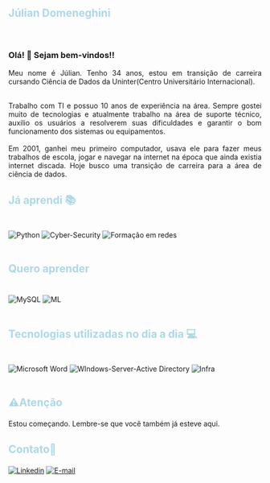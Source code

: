 ## <p style="color: #add8e6;"><strong>Júlian Domeneghini</strong></p>
<br>

### Olá! 👋 Sejam bem-vindos!!

<div align="justify">
Meu nome é Júlian. Tenho 34 anos, estou em transição de carreira cursando Ciência de Dados da Uninter(Centro Universitário Internacional).<br>
<br>

Trabalho com TI e possuo 10 anos de experiência na área. Sempre gostei muito de tecnologias e atualmente trabalho na área de suporte técnico, auxilio os usuários a resolverem suas dificuldades e garantir o bom funcionamento dos sistemas ou equipamentos. <br>
<br>
Em 2001, ganhei meu primeiro computador, usava ele para fazer meus trabalhos de escola, jogar e navegar na internet na época que ainda existia internet discada. 
Hoje busco uma transição de carreira para a área de ciência de dados. 

</div>

## <p style="color: #add8e6;"><strong>Já aprendi 📚</strong></p>

<div style="display: inline_block"><br/>
<img align="center" alt="Python" src="https://img.shields.io/badge/Python-3776AB?style=for-the-badge&logo=python&logoColor=white"/>
<img align="center" alt="Cyber-Security" src="https://img.shields.io/badge/Cyber_Security-00000F?style=for-the-badge&logo=&logoColor=white"/>
<img align="center" alt="Formação em redes" src="https://img.shields.io/badge/FORMAÇÃO ADMINISTRADOR DE REDES MULTIPLATAFORMA-00000F?style=for-the-badge&logo=&logoColor=white"/>

<br>
<br>
</div>

## <p style="color: #add8e6;"><strong>Quero aprender</strong></p> 

<div style="display: inline_block"><br/>
<img align="center" alt="MySQL" src="https://img.shields.io/badge/MySQL-00000F?style=for-the-badge&logo=mysql&logoColor=white"/>
<img align="center" alt="ML" src="https://img.shields.io/badge/Machine Learning-00000F?style=for-the-badge&logo=ml&logoColor=white"/>

<br>
<br>
</div>

## <p style="color: #add8e6;"><strong> Tecnologias utilizadas no dia a dia 💻</strong></p> 
<div style="display: inline_block"><br/>
  
<img align="center" alt="Microsoft Word" src="https://img.shields.io/badge/Microsoft_Word-2B579A?style=for-the-badge&logo=microsoft-word&logoColor=white"/>
<img align="center" alt="WIndows-Server-Active Directory" src="https://img.shields.io/badge/Windows_Server Domain_Admin-217346?style=for-the-badge&logo=AD&logoColor=white"/>
<img align="center" alt="Infra" src="https://img.shields.io/badge/Infra-Redes-B7472A?style=for-the-badge&logo=Infra-Redes&logoColor=white"/>
<br>
<br>
</div>

## <p style="color: #add8e6;"><strong>⚠️Atenção</strong></p> 
Estou começando. Lembre-se que você também já esteve aqui.


##   <p style="color: #add8e6; font-weight: bold;">Contato📧</p>

[![Linkedin](https://img.shields.io/badge/LinkedIn-0077B5?style=for-the-badge&logo=linkedin&logoColor=white)](https://www.linkedin.com/in/júlian-domeneghini-b533311b9//)
<a href="mailto:julian.domeneghini@gmail.com">
  <img src="https://img.shields.io/badge/Gmail-D14836?style=for-the-badge&logo=gmail&logoColor=white" alt="E-mail">
</a>
